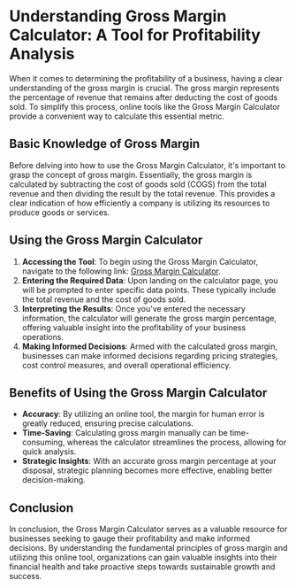 Understanding Gross Margin Calculator: A Tool for Profitability Analysis
========================================================================

When it comes to determining the profitability of a business, having a clear understanding of the gross margin is crucial. The gross margin represents the percentage of revenue that remains after deducting the cost of goods sold. To simplify this process, online tools like the Gross Margin Calculator provide a convenient way to calculate this essential metric.

Basic Knowledge of Gross Margin
-------------------------------

Before delving into how to use the Gross Margin Calculator, it's important to grasp the concept of gross margin. Essentially, the gross margin is calculated by subtracting the cost of goods sold (COGS) from the total revenue and then dividing the result by the total revenue. This provides a clear indication of how efficiently a company is utilizing its resources to produce goods or services.

Using the Gross Margin Calculator
---------------------------------

1. **Accessing the Tool**: To begin using the Gross Margin Calculator, navigate to the following link: [Gross Margin Calculator](https://www.onlinecalculatorsfree.com/financial/gross-margin-calculator.html).
2. **Entering the Required Data**: Upon landing on the calculator page, you will be prompted to enter specific data points. These typically include the total revenue and the cost of goods sold.
3. **Interpreting the Results**: Once you've entered the necessary information, the calculator will generate the gross margin percentage, offering valuable insight into the profitability of your business operations.
4. **Making Informed Decisions**: Armed with the calculated gross margin, businesses can make informed decisions regarding pricing strategies, cost control measures, and overall operational efficiency.

Benefits of Using the Gross Margin Calculator
---------------------------------------------

- **Accuracy**: By utilizing an online tool, the margin for human error is greatly reduced, ensuring precise calculations.
- **Time-Saving**: Calculating gross margin manually can be time-consuming, whereas the calculator streamlines the process, allowing for quick analysis.
- **Strategic Insights**: With an accurate gross margin percentage at your disposal, strategic planning becomes more effective, enabling better decision-making.

Conclusion
----------

In conclusion, the Gross Margin Calculator serves as a valuable resource for businesses seeking to gauge their profitability and make informed decisions. By understanding the fundamental principles of gross margin and utilizing this online tool, organizations can gain valuable insights into their financial health and take proactive steps towards sustainable growth and success.